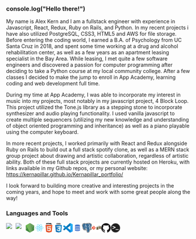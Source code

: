 ### console.log("Hello there!")

My name is Alex Kern and I am a fullstack engineer with experience in Javascript, React, Redux, Ruby on Rails, and Python. In my recent projects i have also utilized PostgreSQL, CSS3, HTML5 and AWS for file storage. Before entering the coding world, I earned a B.A. of Psychology from UC Santa Cruz in 2018, and spent some time working at a drug and alcohol rehabilitation center, as well as a few years as an apartment leasing specialist in the Bay Area. While leasing, I met quite a few software engineers and discovered a passion for computer programming after deciding to take a Python course at my local community college. After a few classes I decided to make the jump to enroll in App Academy, learning coding and web development full time. 

During my time at App Academy, I was able to incorporate my interest in music into my projects, most notably in my javascript project, 4 Block Loop. This project utilized the Tone.js library as a stepping stone to incorporate synthesizer and audio playing functionality. I used vanilla javascript to create multiple sequencers (utilizing my new knowledge and understanding of object oriented programming and inheritance) as well as a piano playable using the computer keyboard.

In more recent projects, I worked primarily with React and Redux alongside Ruby on Rails to build out a full stack spotify clone, as well as a MERN stack group project about drawing and artistic collaboration, regardless of artistic ability. Both of these full stack projects are currently hosted on Heroku, with links available in my Github repos, or my personal website: https://kernapillar.github.io/Kernapillar_portfolio/

I look forward to building more creative and interesting projects in the coming years, and hope to meet and work with some great people along the way!


### **Languages and Tools**
<img align="left" width="26px" src="https://raw.githubusercontent.com/jmnote/z-icons/master/svg/ruby.svg" />
<img align="left" width="26px" src="https://raw.githubusercontent.com/jmnote/z-icons/master/svg/javascript.svg" />
<img align="left" width="26px" src="https://raw.githubusercontent.com/github/explore/80688e429a7d4ef2fca1e82350fe8e3517d3494d/topics/nodejs/nodejs.png" />
<img align="left" width="26px" src="https://raw.githubusercontent.com/github/explore/80688e429a7d4ef2fca1e82350fe8e3517d3494d/topics/react/react.png" />
<img align="left" width="26px" src="https://raw.githubusercontent.com/github/explore/80688e429a7d4ef2fca1e82350fe8e3517d3494d/topics/html/html.png" />
<img align="left" width="26px" src="https://raw.githubusercontent.com/github/explore/80688e429a7d4ef2fca1e82350fe8e3517d3494d/topics/css/css.png" />
<img align="left" width="26px" src="https://raw.githubusercontent.com/github/explore/80688e429a7d4ef2fca1e82350fe8e3517d3494d/topics/visual-studio-code/visual-studio-code.png" />
<img align="left" width="26px" src="https://raw.githubusercontent.com/github/explore/80688e429a7d4ef2fca1e82350fe8e3517d3494d/topics/sql/sql.png" />
<img align="left" width="26px" src="https://raw.githubusercontent.com/github/explore/80688e429a7d4ef2fca1e82350fe8e3517d3494d/topics/postgresql/postgresql.png" />
<img align="left" width="26px" src="https://raw.githubusercontent.com/github/explore/80688e429a7d4ef2fca1e82350fe8e3517d3494d/topics/git/git.png" />
<img align="left" width="26px" src="https://raw.githubusercontent.com/github/explore/78df643247d429f6cc873026c0622819ad797942/topics/github/github.png" />
<img align="left" width="26px" src="https://raw.githubusercontent.com/github/explore/80688e429a7d4ef2fca1e82350fe8e3517d3494d/topics/terminal/terminal.png" />
